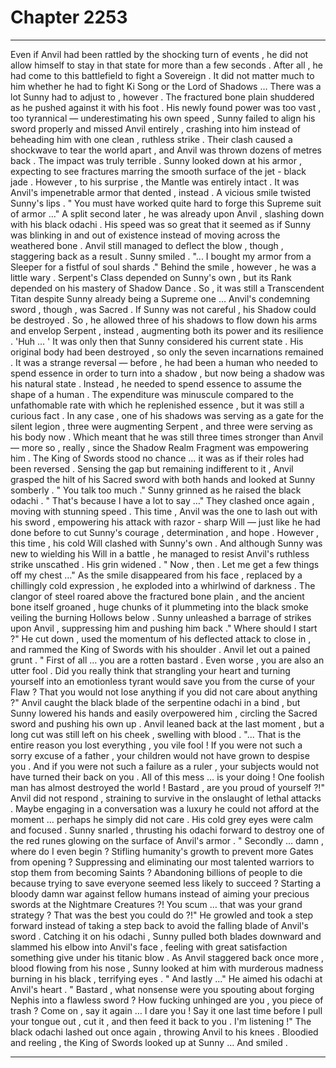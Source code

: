 
# Chapter 2253


---

Even if Anvil had been rattled by the shocking turn of events , he did not allow himself to stay in that state for more than a few seconds .
After all , he had come to this battlefield to fight a Sovereign . It did not matter much to him whether he had to fight Ki Song or the Lord of Shadows …
There was a lot Sunny had to adjust to , however .
The fractured bone plain shuddered as he pushed against it with his foot . His newly found power was too vast , too tyrannical — underestimating his own speed , Sunny failed to align his sword properly and missed Anvil entirely , crashing into him instead of beheading him with one clean , ruthless strike .
Their clash caused a shockwave to tear the world apart , and Anvil was thrown dozens of metres back . The impact was truly terrible .
Sunny looked down at his armor , expecting to see fractures marring the smooth surface of the jet - black jade . However , to his surprise , the Mantle was entirely intact .
It was Anvil's impenetrable armor that dented , instead .
A vicious smile twisted Sunny's lips .
" You must have worked quite hard to forge this Supreme suit of armor ..."
A split second later , he was already upon Anvil , slashing down with his black odachi . His speed was so great that it seemed as if Sunny was blinking in and out of existence instead of moving across the weathered bone .
Anvil still managed to deflect the blow , though , staggering back as a result .
Sunny smiled .
"... I bought my armor from a Sleeper for a fistful of soul shards ."
Behind the smile , however , he was a little wary . Serpent's Class depended on Sunny's own , but its Rank depended on his mastery of Shadow Dance . So , it was still a Transcendent Titan despite Sunny already being a Supreme one … Anvil's condemning sword , though , was Sacred .
If Sunny was not careful , his Shadow could be destroyed .
So , he allowed three of his shadows to flow down his arms and envelop Serpent , instead , augmenting both its power and its resilience . 'Huh … '
It was only then that Sunny considered his current state .
His original body had been destroyed , so only the seven incarnations remained . It was a strange reversal — before , he had been a human who needed to spend essence in order to turn into a shadow , but now being a shadow was his natural state . Instead , he needed to spend essence to assume the shape of a human .
The expenditure was minuscule compared to the unfathomable rate with which he replenished essence , but it was still a curious fact .
In any case , one of his shadows was serving as a gate for the silent legion , three were augmenting Serpent , and three were serving as his body now .
Which meant that he was still three times stronger than Anvil — more so , really , since the Shadow Realm Fragment was empowering him .
The King of Swords stood no chance … it was as if their roles had been reversed .
Sensing the gap but remaining indifferent to it , Anvil grasped the hilt of his Sacred sword with both hands and looked at Sunny somberly .
" You talk too much ."
Sunny grinned as he raised the black odachi .
" That's because I have a lot to say …"
They clashed once again , moving with stunning speed . This time , Anvil was the one to lash out with his sword , empowering his attack with razor - sharp Will — just like he had done before to cut Sunny's courage , determination , and hope .
However , this time , his cold Will clashed with Sunny's own .
And although Sunny was new to wielding his Will in a battle , he managed to resist Anvil's ruthless strike unscathed .
His grin widened .
" Now , then . Let me get a few things off my chest …"
As the smile disappeared from his face , replaced by a chillingly cold expression , he exploded into a whirlwind of darkness . The clangor of steel roared above the fractured bone plain , and the ancient bone itself groaned , huge chunks of it plummeting into the black smoke veiling the burning Hollows below .
Sunny unleashed a barrage of strikes upon Anvil , suppressing him and pushing him back ." Where should I start ?"
He cut down , used the momentum of his deflected attack to close in , and rammed the King of Swords with his shoulder . Anvil let out a pained grunt .
" First of all … you are a rotten bastard . Even worse , you are also an utter fool . Did you really think that strangling your heart and turning yourself into an emotionless tyrant would save you from the curse of your Flaw ? That you would not lose anything if you did not care about anything ?"
Anvil caught the black blade of the serpentine odachi in a bind , but Sunny lowered his hands and easily overpowered him , circling the Sacred sword and pushing his own up . Anvil leaned back at the last moment , but a long cut was still left on his cheek , swelling with blood .
"... That is the entire reason you lost everything , you vile fool ! If you were not such a sorry excuse of a father , your children would not have grown to despise you . And if you were not such a failure as a ruler , your subjects would not have turned their back on you . All of this mess … is your doing ! One foolish man has almost destroyed the world ! Bastard , are you proud of yourself ?!"
Anvil did not respond , straining to survive in the onslaught of lethal attacks . Maybe engaging in a conversation was a luxury he could not afford at the moment … perhaps he simply did not care .
His cold grey eyes were calm and focused .
Sunny snarled , thrusting his odachi forward to destroy one of the red runes glowing on the surface of Anvil's armor .
" Secondly … damn , where do I even begin ? Stifling humanity's growth to prevent more Gates from opening ? Suppressing and eliminating our most talented warriors to stop them from becoming Saints ? Abandoning billions of people to die because trying to save everyone seemed less likely to succeed ? Starting a bloody damn war against fellow humans instead of aiming your precious swords at the Nightmare Creatures ?! You scum … that was your grand strategy ? That was the best you could do ?!"
He growled and took a step forward instead of taking a step back to avoid the falling blade of Anvil's sword . Catching it on his odachi , Sunny pulled both blades downward and slammed his elbow into Anvil's face , feeling with great satisfaction something give under his titanic blow .
As Anvil staggered back once more , blood flowing from his nose , Sunny looked at him with murderous madness burning in his black , terrifying eyes .
" And lastly ..."
He aimed his odachi at Anvil's heart .
" Bastard , what nonsense were you spouting about forging Nephis into a flawless sword ? How fucking unhinged are you , you piece of trash ? Come on , say it again … I dare you ! Say it one last time before I pull your tongue out , cut it , and then feed it back to you . I'm listening !"
The black odachi lashed out once again , throwing Anvil to his knees .
Bloodied and reeling , the King of Swords looked up at Sunny …
And smiled .

---

